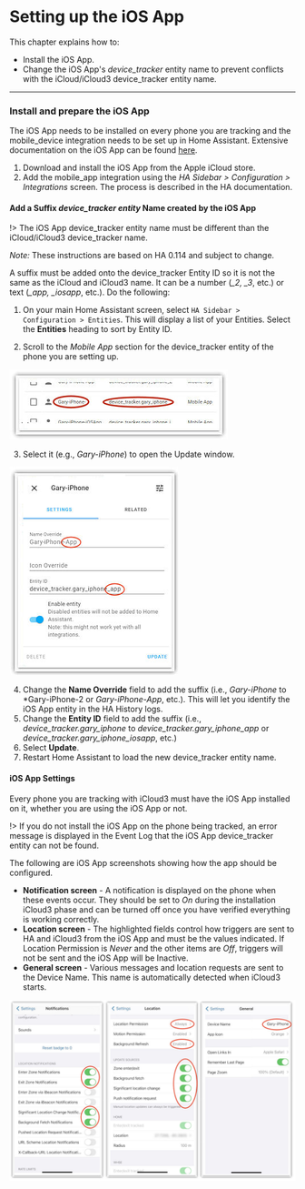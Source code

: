 # Setting up the iOS App

This chapter explains how to:

- Install the iOS App.
- Change the iOS App's *device_tracker* entity name to prevent conflicts with the iCloud/iCloud3 device_tracker entity name.

------

### Install and prepare the iOS App

The iOS App needs to be installed on every phone you are tracking and the mobile_device integration needs to be set up in Home Assistant. Extensive documentation on the iOS App can be found [here](https://companion.home-assistant.io/).

1. Download and install the iOS App from the Apple iCloud store.
2. Add the mobile_app integration using the *HA Sidebar > Configuration > Integrations* screen. The process is described in the HA documentation.

#### Add a Suffix *device_tracker entity* Name created by the iOS App

!> The iOS App device_tracker entity name must be different than the iCloud/iCloud3 device_tracker name.

*Note:* These instructions are based on HA 0.114 and subject to change. 

A suffix must be added onto the device_tracker Entity ID so it is not the same as the iCloud and iCloud3 name. It can be a number (*_2, _3*, etc.) or text (*_app, _iosapp*, etc.). Do the following:

1. On your main Home Assistant screen, select `HA Sidebar > Configuration > Entities`. This will display a list of your Entities. Select the **Entities** heading to sort by Entity ID.

2. Scroll to the *Mobile App* section for the device_tracker entity of the phone you are setting up.

![entity name change](../images/iosapp_entity_name_selection.jpg)

3. Select it (e.g., *Gary-iPhone*) to open the Update window.

![entity name selection](../images/iosapp_entity_name_change.jpg)



4. Change the **Name Override** field to add the suffix (i.e., *Gary-iPhone*  to  *Gary-iPhone-2 or *Gary-iPhone-App*, etc.). This will let you identify the iOS App entity in the HA History logs.
5. Change the **Entity ID** field to add the suffix (i.e., *device_tracker.gary_iphone*  to  *device_tracker.gary_iphone_app* or *device_tracker.gary_iphone_iosapp*, etc.)
6. Select **Update**.
7. Restart Home Assistant to load the new device_tracker entity name.  

#### iOS App Settings

Every phone you are tracking with iCloud3 must have the iOS App installed on it, whether you are using the iOS App or not.

!> If you do not install the iOS App on the phone being tracked, an error message is displayed in the Event Log that the iOS App device_tracker entity can not be found.

The following are iOS App screenshots showing how the app should be configured.

- **Notification screen** - A notification is displayed on the phone when these events occur. They should be set to *On* during the installation iCloud3 phase and can be turned off once you have verified everything is working correctly.
- **Location screen** - The highlighted fields control how triggers are sent to HA and iCloud3 from the iOS App and must be the values indicated. If Location Permission is *Never* and the other items are *Off*, triggers will not be sent and the iOS App will be Inactive.
- **General screen** - Various messages and location requests are sent to the Device Name. This name is automatically detected when iCloud3 starts.

![iosapp_settings](../images/iosapp_settings.jpg)




